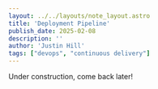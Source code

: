 ```yaml
---
layout: ../../layouts/note_layout.astro
title: 'Deployment Pipeline'
publish_date: 2025-02-08
description: ''
author: 'Justin Hill'
tags: ["devops", "continuous delivery"]
---
```


Under construction, come back later!
